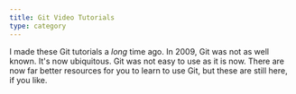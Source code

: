 ```yaml
---
title: Git Video Tutorials
type: category
---
```


I made these Git tutorials a _long_ time ago. In 2009, Git was not as well known. It's now ubiquitous. Git was not easy to use as it is now. There are now far better resources for you to learn to use Git, but these are still here, if you like.

